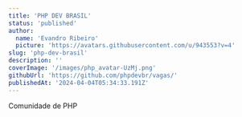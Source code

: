 ```yaml
---
title: 'PHP DEV BRASIL'
status: 'published'
author:
  name: 'Evandro Ribeiro'
  picture: 'https://avatars.githubusercontent.com/u/943553?v=4'
slug: 'php-dev-brasil'
description: ''
coverImage: '/images/php_avatar-UzMj.png'
githubUrl: 'https://github.com/phpdevbr/vagas/'
publishedAt: '2024-04-04T05:34:33.191Z'
---
```


Comunidade de PHP